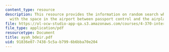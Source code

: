 ```yaml
---
content_type: resource
description: This resource provides the information on random search which is concerned
  with the space in the airport between passport control and the airplane terminal.
file: https://ol-ocw-studio-app-qa.s3.amazonaws.com/courses/4-370-interrogative-design-workshop-fall-2005/91836e0774385c5ab7996b6bba70e204_ayah_bdeir.pdf
file_type: application/pdf
resourcetype: Document
title: ayah_bdeir.pdf
uid: 91836e07-7438-5c5a-b799-6b6bba70e204
---
```

